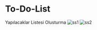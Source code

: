 # To-Do-List
Yapılacaklar Listesi Olusturma
![ss1](https://user-images.githubusercontent.com/108546948/222551455-d5dc9fd8-a9c3-42d1-b4ed-a98719a0f068.png)
![ss2](https://user-images.githubusercontent.com/108546948/222551476-6bd00920-1f18-4692-b4de-b3a04786e64a.png)
